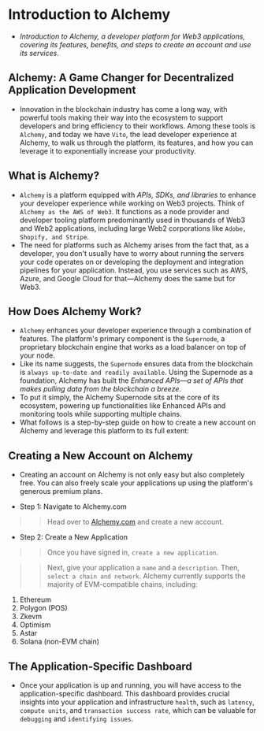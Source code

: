 # Introduction to Alchemy
- *Introduction to Alchemy, a developer platform for Web3 applications, covering its features, benefits, and steps to create an account and use its services*.

## Alchemy: A Game Changer for Decentralized Application Development
- Innovation in the blockchain industry has come a long way, with powerful tools making their way into the ecosystem to support developers and bring efficiency to their workflows. Among these tools is `Alchemy`, and today we have `Vito`, the lead developer experience at Alchemy, to walk us through the platform, its features, and how you can leverage it to exponentially increase your productivity.

## What is Alchemy?
- `Alchemy` is a platform equipped with *APIs, SDKs, and libraries* to enhance your developer experience while working on Web3 projects. Think of `Alchemy as the AWS of Web3`. It functions as a node provider and developer tooling platform predominantly used in thousands of Web3 and Web2 applications, including large Web2 corporations like `Adobe, Shopify, and Stripe`.
- The need for platforms such as Alchemy arises from the fact that, as a developer, you don't usually have to worry about running the servers your code operates on or developing the deployment and integration pipelines for your application. Instead, you use services such as AWS, Azure, and Google Cloud for that—Alchemy does the same but for Web3.

## How Does Alchemy Work?
- `Alchemy` enhances your developer experience through a combination of features. The platform's primary component is the `Supernode`, a proprietary blockchain engine that works as a load balancer on top of your node.
- Like its name suggests, the `Supernode` ensures data from the blockchain is `always up-to-date and readily available`. Using the Supernode as a foundation, Alchemy has built the *Enhanced APIs—a set of APIs that makes pulling data from the blockchain a breeze*.
- To put it simply, the Alchemy Supernode sits at the core of its ecosystem, powering up functionalities like Enhanced APIs and monitoring tools while supporting multiple chains.
- What follows is a step-by-step guide on how to create a new account on Alchemy and leverage this platform to its full extent:

## Creating a New Account on Alchemy
- Creating an account on Alchemy is not only easy but also completely free. You can also freely scale your applications up using the platform's generous premium plans.

- Step 1: Navigate to Alchemy.com

>> Head over to [Alchemy.com](https://alchemy.com/) and create a new account.

- Step 2: Create a New Application

>> Once you have signed in, `create a new application`.

>> Next, give your application a `name` and a `description`. Then, `select a chain and network`. Alchemy currently supports the majority of EVM-compatible chains, including:

1. Ethereum
2. Polygon (POS)
3. Zkevm
4. Optimism
5. Astar
6. Solana (non-EVM chain)

## The Application-Specific Dashboard
- Once your application is up and running, you will have access to the application-specific dashboard. This dashboard provides crucial insights into your application and infrastructure `health`, such as `latency`,` compute units`, and `transaction success rate`, which can be valuable for `debugging` and `identifying issues`.
